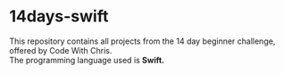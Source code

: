# 14days-swift
This repository contains all projects from the 14 day beginner challenge, offered by Code With Chris. <br>
The programming language used is <b>Swift.</b>
